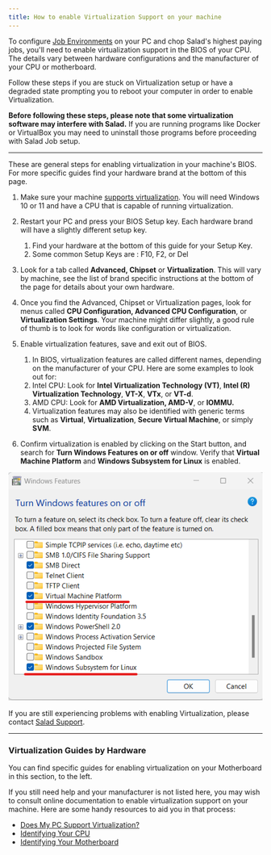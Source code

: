 ```yaml
---
title: How to enable Virtualization Support on your machine
---
```


To configure [Job Environments](https://salad.com/blog/container-workloads/) on your PC and chop Salad's highest paying
jobs, you'll need to enable virtualization support in the BIOS of your CPU. The details vary between hardware
configurations and the manufacturer of your CPU or motherboard.

Follow these steps if you are stuck on Virtualization setup or have a degraded state prompting you to reboot your
computer in order to enable Virtualization.

**Before following these steps, please note that some virtualization software may interfere with Salad.** If you are
running programs like Docker or VirtualBox you may need to uninstall those programs before proceeding with Salad Job
setup.

---

These are general steps for enabling virtualization in your machine's BIOS. For more specific guides find your hardware
brand at the bottom of this page.

1. Make sure your machine [supports virtualization](/docs/faq/compatibility/282-does-my-pc-support-virtualization). You
   will need Windows 10 or 11 and have a CPU that is capable of running virtualization.
2. Restart your PC and press your BIOS Setup key. Each hardware brand will have a slightly different setup key.
   1. Find your hardware at the bottom of this guide for your Setup Key.
   2. Some common Setup Keys are : F10, F2, or Del

3. Look for a tab called **Advanced, Chipset** or **Virtualization**. This will vary by machine, see the list of brand
   specific instructions at the bottom of the page for details about your own hardware.
4. Once you find the Advanced, Chipset or Virtualization pages, look for menus called **CPU Configuration, Advanced CPU
   Configuration**, or **Virtualization Settings**. Your machine might differ slightly, a good rule of thumb is to look
   for words like configuration or virtualization.
5. Enable virtualization features, save and exit out of BIOS.
   1. In BIOS, virtualization features are called different names, depending on the manufacturer of your CPU. Here are
      some examples to look out for:
   2. Intel CPU: Look for **Intel Virtualization Technology (VT)**, **Intel (R) Virtualization Technology**, **VT-X**,
      **VTx**, or **VT-d**.
   3. AMD CPU: Look for **AMD Virtualization, AMD-V**, or **IOMMU.**
   4. Virtualization features may also be identified with generic terms such as **Virtual**, **Virtualization**,
      **Secure Virtual Machine**, or simply **SVM**.

6. Confirm virtualization is enabled by clicking on the Start button, and search for **Turn Windows Features on or off**
   window. Verify that **Virtual Machine Platform** and **Windows Subsystem for Linux** is enabled.

![Screenshot enabling Virtual Machine Platform and Windows Subsystem for Linux in Windows Features](../../../../content/images/guides/your-pc/how-to-enable-virtualization-support-on-your-machine-1.png)

If you are still experiencing problems with enabling Virtualization, please contact
[Salad Support](/docs/guides/your-pc/216-how-to-create-a-support-ticket).

---

### Virtualization Guides by Hardware

You can find specific guides for enabling virtualization on your Motherboard in this section, to the left.

If you still need help and your manufacturer is not listed here, you may wish to consult online documentation to enable
virtualization support on your machine. Here are some handy resources to aid you in that process:

- [Does My PC Support Virtualization?](/docs/faq/compatibility/282-does-my-pc-support-virtualization)
- [Identifying Your CPU](/docs/guides/your-pc/274-identifying-your-cpu)
- [Identifying Your Motherboard](/docs/guides/your-pc/280-identifying-your-motherboard)
